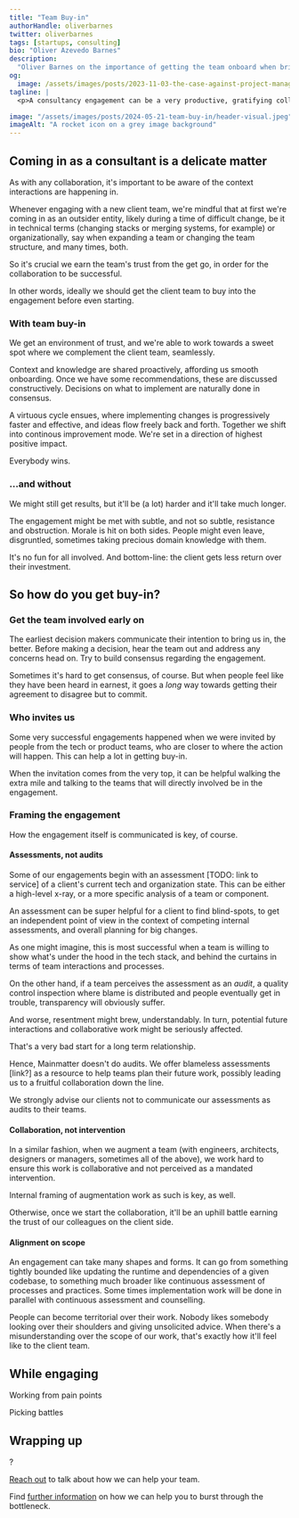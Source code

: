 ```yaml
---
title: "Team Buy-in"
authorHandle: oliverbarnes
twitter: oliverbarnes
tags: [startups, consulting]
bio: "Oliver Azevedo Barnes"
description:
  "Oliver Barnes on the importance of getting the team onboard when bringing in a consultancy"
og:
  image: /assets/images/posts/2023-11-03-the-case-against-project-managers/og-image.jpeg
tagline: |
  <p>A consultancy engagement can be a very productive, gratifying collaborative process. That's _if_ the client team is onboard with having it come in to help</p>

image: "/assets/images/posts/2024-05-21-team-buy-in/header-visual.jpeg"
imageAlt: "A rocket icon on a grey image background"
---
```


## Coming in as a consultant is a delicate matter

As with any collaboration, it's important to be aware of the context interactions are happening in.

Whenever engaging with a new client team, we're mindful that at first we're coming in as an outsider entity, likely during a time of difficult change, be it in technical terms (changing stacks or merging systems, for example) or organizationally, say when expanding a team or changing the team structure, and many times, both.

So it's crucial we earn the team's trust from the get go, in order for the collaboration to be successful. 

In other words, ideally we should get the client team to buy into the engagement before even starting.

### With team buy-in

We get an environment of trust, and we're able to work towards a sweet spot where we complement the client team, seamlessly. 

Context and knowledge are shared proactively, affording us smooth onboarding. Once we have some recommendations, these are discussed constructively. Decisions on what to implement are naturally done in consensus.

A virtuous cycle ensues, where implementing changes is progressively faster and effective, and ideas flow freely back and forth. Together we shift into continous improvement mode. We're set in a direction of highest positive impact.

Everybody wins.

### ...and without

We might still get results, but it'll be (a lot) harder and it'll take much longer.

The engagement might be met with subtle, and not so subtle, resistance and obstruction. Morale is hit on both sides. People might even leave, disgruntled, sometimes taking precious domain knowledge with them.

It's no fun for all involved. And bottom-line: the client gets less return over their investment.

## So how do you get buy-in?

### Get the team involved early on

The earliest decision makers communicate their intention to bring us in, the better. Before making a decision, hear the team out and address any concerns head on. Try to build consensus regarding the engagement. 

Sometimes it's hard to get consensus, of course. But when people feel like they have been heard in earnest, it goes a _long_ way towards getting their agreement to disagree but to commit.

### Who invites us

Some very successful engagements happened when we were invited by people from the tech or product teams, who are closer to where the action will happen. This can help a lot in getting buy-in.

When the invitation comes from the very top, it can be helpful walking the extra mile and talking to the teams that will directly involved be in the engagement.

### Framing the engagement

How the engagement itself is communicated is key, of course.

#### Assessments, not audits

Some of our engagements begin with an assessment [TODO: link to service] of a client's current tech and organization state. This can be either a high-level x-ray, or a more specific analysis of a team or component. 

An assessment can be super helpful for a client to find blind-spots, to get an independent point of view in the context of competing internal assessments, and overall planning for big changes.

As one might imagine, this is most successful when a team is willing to show what's under the hood in the tech stack, and behind the curtains in terms of team interactions and processes.

On the other hand, if a team perceives the assessment as an _audit_, a quality control inspection where blame is distributed and people eventually get in trouble, transparency will obviously suffer. 

And worse, resentment might brew, understandably. In turn, potential future interactions and collaborative work might be seriously affected. 

That's a very bad start for a long term relationship.

Hence, Mainmatter doesn't do audits. We offer blameless assessments [link?] as a resource to help teams plan their future work, possibly leading us to a fruitful collaboration down the line. 

We strongly advise our clients not to communicate our assessments as audits to their teams.

#### Collaboration, not intervention

In a similar fashion, when we augment a team (with engineers, architects, designers or managers, sometimes all of the above), we work hard to ensure this work is collaborative and not perceived as a mandated intervention.

Internal framing of augmentation work as such is key, as well. 

Otherwise, once we start the collaboration, it'll be an uphill battle earning the trust of our colleagues on the client side.

#### Alignment on scope

An engagement can take many shapes and forms. It can go from something tightly bounded like updating the runtime and dependencies of a given codebase, to something much broader like continuous assessment of processes and practices. Some times implementation work will be done in parallel with continuous assessment and counselling.

People can become territorial over their work. Nobody likes somebody looking over their shoulders and giving unsolicited advice. When there's a misunderstanding over the scope of our work, that's exactly how it'll feel like to the client team.

## While engaging

Working from pain points

Picking battles

## Wrapping up

?

[Reach out](/contact/) to talk about how we can help your team.

Find [further information](/startups/) on how we can help you to burst through
the bottleneck.
